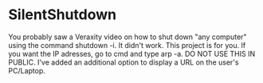 # SilentShutdown
You probably saw a Veraxity video on how to shut down "any computer" using the command shutdown -i. It didn't work. This project is for you. If you want the IP adresses, go to cmd and type arp -a. DO NOT USE THIS IN PUBLIC. I've added an additional option to display a URL on the user's PC/Laptop.
